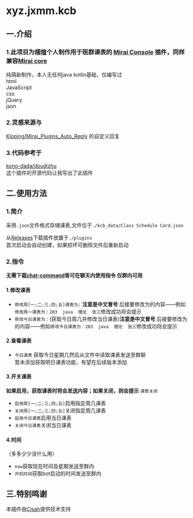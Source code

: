 # xyz.jxmm.kcb

## 一.介绍

### 1.此项目为[靖暄](http://wpa.qq.com/msgrd?v=3&uin=&site=qq&menu=yes)个人制作用于班群课表的 [Mirai Console](https://github.com/mamoe/mirai-console) 插件，同样兼容[Mirai core](https://github.com/sonder-joker/mirai-compose)

纯萌新制作，本人无任何java  kotlin基础，仅编写过  
html  
JavaScript  
css  
jQuery  
json

[//]: # (### 2.模板使用来自)

[//]: # ()
[//]: # ([Mirai Console]&#40;https://github.com/mamoe/mirai-console&#41; 插件模板, 使用 Kotlin + Gradle.)

[//]: # ()
[//]: # ([如何使用]&#40;https://github.com/project-mirai/how-to-use-plugin-template&#41;)
### 2.灵感来源与
[Kloping/Mirai_Plugins_Auto_Reply](https://github.com/Kloping/Mirai_Plugins_Auto_Reply)
的自定义回复

### 3.代码参考于
[kono-dada/doudizhu](https://github.com/kono-dada/doudizhu)  
这个插件的开源代码让我写出了此插件

## 二.使用方法

### 1.简介


采用`.json`文件格式存储课表,文件位于`./kcb_data/Class Schedule Card.json`

从[Releases](https://github.com/jxmm52547/kcb/releases)下载插件放置于`./plugins`  
首次启动会自动创建，如果损坏可删除文件后重新启动

### 2.指令
**无需下载[chat-command](https://github.com/project-mirai/chat-command)皆可在聊天内使用指令
仅群内可用**

#### 1.修改课表
* `修改周[一;二;三;四;五]课表为:` **注意是中文冒号**  后接要修改为的内容——例如`修改周一课表为：203  java  理论  张三`修改成功将会提示
* `修改今日课表为：`(获取今日周几并修改当日课表)**注意是中文冒号**    后接要修改为的内容——例如`修改今日课表为：203  java  理论  张三`修改成功将会提示
#### 2.查看课表
* `今日课表`  获取今日星期几然后从文件中读取课表发送至群聊  
暂未添加获取明日课表功能，有望在后续版本添加
#### 3.开关课表
**如果启用，获取课表时将会发送内容；如果关闭，则会提示** `课表关闭`
* `启用周[一;二;三;四;五]`启用指定周几课表
* `关闭周[一;二;三;四;五]`关闭指定周几课表
* `启用今日课表`启用当日课表
* `关闭今日课表`关闭当日课表
#### 4.时间   
（多多少少没什么用）
* `now`获取现在时间及星期发送至群内
* `开机时间`获取bot启动的时间发送至群内

## 三.特别鸣谢
本插件由[Cjsah](https://github.com/Cjsah)提供技术支持